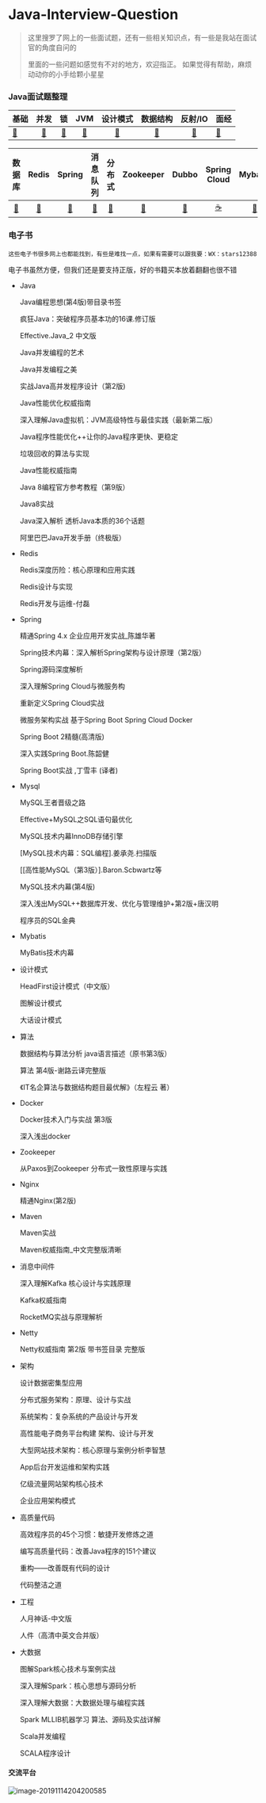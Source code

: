 # Java-Interview-Question

> 这里搜罗了网上的一些面试题，还有一些相关知识点，有一些是我站在面试官的角度自问的
>
> 里面的一些问题如感觉有不对的地方，欢迎指正。
> 如果觉得有帮助，麻烦动动你的小手给颗小星星

### Java面试题整理

| 基础                                                         |                             并发                             |                              锁                              |                             JVM                              |                           设计模式                           |                           数据结构                           |                           反射/IO                            | 面经                                                         |
| ------------------------------------------------------------ | :----------------------------------------------------------: | :----------------------------------------------------------: | :----------------------------------------------------------: | :----------------------------------------------------------: | :----------------------------------------------------------: | :----------------------------------------------------------: | ------------------------------------------------------------ |
| [🍼](https://github.com/jujunchen/Java-interview-question/blob/master/1.%20Java%E5%9F%BA%E7%A1%80.md) | [🍭](https://github.com/jujunchen/Java-interview-question/blob/master/2.%20Java%E5%B9%B6%E5%8F%91.md) | [🍩](https://github.com/jujunchen/Java-interview-question/blob/master/3.%20%E9%94%81.md) | [🌮](https://github.com/jujunchen/Java-interview-question/blob/master/4.%20JVM%E7%9F%A5%E8%AF%86.md) | [🍱](https://github.com/jujunchen/Java-interview-question/blob/master/6.%20%E8%AE%BE%E8%AE%A1%E6%A8%A1%E5%BC%8F.md) | [🧀](https://github.com/jujunchen/Java-interview-question/blob/master/7.%20%E6%95%B0%E6%8D%AE%E7%BB%93%E6%9E%84.md) | [🥐](https://github.com/jujunchen/Java-interview-question/blob/master/5.%20Java%E5%8F%8D%E5%B0%84IO.md) | [🍜](https://github.com/jujunchen/Java-interview-question/tree/master/%E5%A4%A7%E5%8E%82%E9%9D%A2%E7%BB%8F) |

|                            数据库                            |                            Redis                             |                            Spring                            |                           消息队列                           |                            分布式                            |                          Zookeeper                           |                            Dubbo                             |                         Spring Cloud                         |                           Mybatis                            |                            Maven                             |
| :----------------------------------------------------------: | :----------------------------------------------------------: | :----------------------------------------------------------: | :----------------------------------------------------------: | :----------------------------------------------------------: | :----------------------------------------------------------: | :----------------------------------------------------------: | :----------------------------------------------------------: | :----------------------------------------------------------: | :----------------------------------------------------------: |
| [🌽](https://github.com/jujunchen/Java-interview-question/blob/master/8.%20%E6%95%B0%E6%8D%AE%E5%BA%93.md) | [🍔](https://github.com/jujunchen/Java-interview-question/blob/master/9.%20Redis.md) | [🍬](https://github.com/jujunchen/Java-interview-question/blob/master/10.%20Spring.md) | [🍡](https://github.com/jujunchen/Java-interview-question/blob/master/14.%20%E6%B6%88%E6%81%AF%E9%98%9F%E5%88%97.md) | [🎂](https://github.com/jujunchen/Java-interview-question/blob/master/19.%20%E5%88%86%E5%B8%83%E5%BC%8F%E3%80%81%E5%BE%AE%E6%9C%8D%E5%8A%A1.md) | [🍯](https://github.com/jujunchen/Java-interview-question/blob/master/16.%20Zookeeper.md) | [🥛](https://github.com/jujunchen/Java-interview-question/blob/master/12.%20Dubbo.md) | [☕️](https://github.com/jujunchen/Java-interview-question/blob/master/13.%20Spring%20Cloud.md) | [🍿](https://github.com/jujunchen/Java-interview-question/blob/master/15.%20Mybatis.md) | [🍹](https://github.com/jujunchen/Java-interview-question/blob/master/15.%20Mybatis.md) |

### 电子书

`这些电子书很多网上也都能找到，有些是难找一点，如果有需要可以跟我要：WX：stars12388`

电子书虽然方便，但我们还是要支持正版，好的书籍买本放着翻翻也很不错

- Java

    Java编程思想(第4版)带目录书签

    疯狂Java：突破程序员基本功的16课.修订版

    Effective.Java_2 中文版

    Java并发编程的艺术

    Java并发编程之美

    实战Java高并发程序设计（第2版) 

    Java性能优化权威指南

    深入理解Java虚拟机：JVM高级特性与最佳实践（最新第二版）

    Java程序性能优化++让你的Java程序更快、更稳定

    垃圾回收的算法与实现

    Java性能权威指南

    Java 8编程官方参考教程（第9版）

    Java8实战

    Java深入解析  透析Java本质的36个话题

    阿里巴巴Java开发手册（终极版）

    

- Redis

    Redis深度历险：核心原理和应用实践

    Redis设计与实现

    Redis开发与运维-付磊

    

- Spring

    精通Spring 4.x  企业应用开发实战_陈雄华著

    Spring技术内幕：深入解析Spring架构与设计原理（第2版）

    Spring源码深度解析

    深入理解Spring Cloud与微服务构

    重新定义Spring Cloud实战

    微服务架构实战 基于Spring Boot Spring Cloud Docker

    Spring Boot 2精髓(高清版)

    深入实践Spring Boot.陈韶健

    Spring Boot实战 ,丁雪丰 (译者) 

    

- Mysql

    MySQL王者晋级之路

    Effective+MySQL之SQL语句最优化

    MySQL技术内幕InnoDB存储引擎

    [MySQL技术内幕：SQL编程].姜承尧.扫描版

    [[高性能MySQL（第3版）].Baron.Scbwartz等

    MySQL技术内幕(第4版)

    深入浅出MySQL++数据库开发、优化与管理维护+第2版+唐汉明

    程序员的SQL金典

    

- Mybatis

    MyBatis技术内幕

    

- 设计模式

    HeadFirst设计模式（中文版）

    图解设计模式

    大话设计模式

    

- 算法

    数据结构与算法分析 java语言描述（原书第3版）

    算法 第4版-谢路云译完整版

    《IT名企算法与数据结构题目最优解》（左程云 著）

    

- Docker

    Docker技术入门与实战  第3版

    深入浅出docker

    

- Zookeeper

    从Paxos到Zookeeper  分布式一致性原理与实践

- Nginx

    精通Nginx(第2版)

- Maven

    Maven实战

    Maven权威指南_中文完整版清晰

    

- 消息中间件

    深入理解Kafka 核心设计与实践原理

    Kafka权威指南

    RocketMQ实战与原理解析

    

- Netty

    Netty权威指南 第2版 带书签目录 完整版

    

- 架构

    设计数据密集型应用

    分布式服务架构：原理、设计与实战

    系统架构：复杂系统的产品设计与开发

    高性能电子商务平台构建 架构、设计与开发

    大型网站技术架构：核心原理与案例分析李智慧

    App后台开发运维和架构实践

    亿级流量网站架构核心技术

    企业应用架构模式

    

- 高质量代码

    高效程序员的45个习惯：敏捷开发修炼之道

    编写高质量代码：改善Java程序的151个建议

    重构——改善既有代码的设计

    代码整洁之道

    

- 工程

    人月神话-中文版

    人件（高清中英文合并版）

    

- 大数据

    图解Spark核心技术与案例实战

    深入理解Spark：核心思想与源码分析

    深入理解大数据：大数据处理与编程实践

    Spark MLLIB机器学习 算法、源码及实战详解

    Scala并发编程

    SCALA程序设计

    

#### 交流平台

![image-20191114204200585](media/image-20191114204200585.png)








